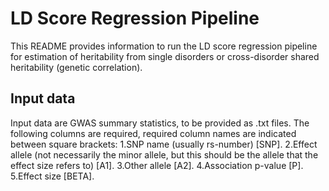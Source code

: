 # LD Score Regression Pipeline

This README provides information to run the LD score regression pipeline for estimation of heritability from single disorders or cross-disorder shared heritability (genetic correlation).
  
## Input data
Input data are GWAS summary statistics, to be provided as .txt files. The following columns are required, required column names are indicated between square brackets:
1.SNP name (usually rs-number) [SNP].
2.Effect allele (not necessarily the minor allele, but this should be the allele that the effect size refers to) [A1].
3.Other allele [A2].
4.Association p-value [P].
5.Effect size [BETA].
